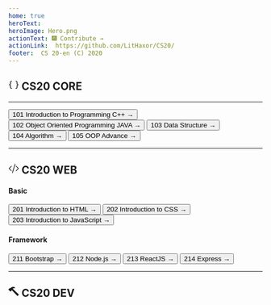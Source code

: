 ```yaml
---
home: true
heroText: 
heroImage: Hero.png
actionText: 🎆 Contribute →
actionLink:  https://github.com/LitHaxor/CS20/
footer:  CS 20-en (C) 2020
---
```

<h2 id="Core"> <svg width="1em" height="1em" viewBox="0 0 16 16" class="bi bi-braces" fill="currentColor" xmlns="http://www.w3.org/2000/svg">
  <path d="M2.114 8.063V7.9c1.005-.102 1.497-.615 1.497-1.6V4.503c0-1.094.39-1.538 1.354-1.538h.273V2h-.376C3.25 2 2.49 2.759 2.49 4.352v1.524c0 1.094-.376 1.456-1.49 1.456v1.299c1.114 0 1.49.362 1.49 1.456v1.524c0 1.593.759 2.352 2.372 2.352h.376v-.964h-.273c-.964 0-1.354-.444-1.354-1.538V9.663c0-.984-.492-1.497-1.497-1.6zM13.886 7.9v.163c-1.005.103-1.497.616-1.497 1.6v1.798c0 1.094-.39 1.538-1.354 1.538h-.273v.964h.376c1.613 0 2.372-.759 2.372-2.352v-1.524c0-1.094.376-1.456 1.49-1.456V7.332c-1.114 0-1.49-.362-1.49-1.456V4.352C13.51 2.759 12.75 2 11.138 2h-.376v.964h.273c.964 0 1.354.444 1.354 1.538V6.3c0 .984.492 1.497 1.497 1.6z"/>
</svg> CS20 CORE </h2>
<hr>
<button class="btn btn-outline-primary" onclick="window.location.href='/CORE/IPL/'">101 Introduction to Programming C++ → </button> 
<button class="btn btn-outline-primary" onclick="window.location.href='/CORE/OOP/'">102 Object Oriented Programming JAVA →</button>  
<button class="btn btn-outline-primary" onclick="window.location.href='/CORE/DS/'">103 Data Structure →</button>
<button class="btn btn-outline-primary" onclick="window.location.href='/CORE/ALGO/'">104 Algorithm →</button>
<button class="btn btn-outline-primary" onclick="window.location.href='/CORE/DS/'">105 OOP Advance →</button>
<hr>
<h2> <svg width="1em" height="1em" viewBox="0 0 16 16" class="bi bi-code-slash" fill="currentColor" xmlns="http://www.w3.org/2000/svg">
  <path fill-rule="evenodd" d="M4.854 4.146a.5.5 0 0 1 0 .708L1.707 8l3.147 3.146a.5.5 0 0 1-.708.708l-3.5-3.5a.5.5 0 0 1 0-.708l3.5-3.5a.5.5 0 0 1 .708 0zm6.292 0a.5.5 0 0 0 0 .708L14.293 8l-3.147 3.146a.5.5 0 0 0 .708.708l3.5-3.5a.5.5 0 0 0 0-.708l-3.5-3.5a.5.5 0 0 0-.708 0zm-.999-3.124a.5.5 0 0 1 .33.625l-4 13a.5.5 0 0 1-.955-.294l4-13a.5.5 0 0 1 .625-.33z"/>
</svg> CS20 WEB </h2>
<h4>Basic</h4>
<button class="btn btn-outline-success" onclick="window.location.href='/WEB/HTML/'">201 Introduction to HTML → </button> 
<button class="btn btn-outline-success" onclick="window.location.href='/WEB/CSS/'">202 Introduction to CSS → </button>  
<button class="btn btn-outline-success" onclick="window.location.href='/WEB/JS/'">203 Introduction to JavaScript →</button>
<h4>Framework</h4>
<button class="btn btn-outline-success" onclick="window.location.href='/WEB/Boot/'">211 Bootstrap →</button>
<button class="btn btn-outline-success" onclick="window.location.href='/WEB/Node/'">212 Node.js →</button>
<button class="btn btn-outline-success" onclick="window.location.href='/WEB/JS/'">213 ReactJS →</button>
<button class="btn btn-outline-success" onclick="window.location.href='/WEB/JS/'">214 Express →</button>
<hr>
<h2><svg width="1em" height="1em" viewBox="0 0 16 16" class="bi bi-hammer" fill="currentColor" xmlns="http://www.w3.org/2000/svg">
  <path d="M9.812 1.952a.5.5 0 0 1-.312.89c-1.671 0-2.852.596-3.616 1.185L4.857 5.073V6.21a.5.5 0 0 1-.146.354L3.425 7.853a.5.5 0 0 1-.708 0L.146 5.274a.5.5 0 0 1 0-.706l1.286-1.29a.5.5 0 0 1 .354-.146H2.84C4.505 1.228 6.216.862 7.557 1.04a5.009 5.009 0 0 1 2.077.782l.178.129z"/>
  <path fill-rule="evenodd" d="M6.012 3.5a.5.5 0 0 1 .359.165l9.146 8.646A.5.5 0 0 1 15.5 13L14 14.5a.5.5 0 0 1-.756-.056L4.598 5.297a.5.5 0 0 1 .048-.65l1-1a.5.5 0 0 1 .366-.147z"/>
</svg> CS20 DEV</h2>

